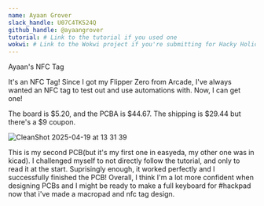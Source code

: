 ```yaml
---
name: Ayaan Grover
slack_handle: U07C4TK524Q
github_handle: @ayaangrover
tutorial: # Link to the tutorial if you used one
wokwi: # Link to the Wokwi project if you're submitting for Hacky Holidays
---
```


Ayaan's NFC Tag

It's an NFC Tag! Since I got my Flipper Zero from Arcade, I've always wanted an NFC tag to test out and use automations with. Now, I can get one!

The board is $5.20, and the PCBA is $44.67. The shipping is $29.44 but there's a $9 coupon.

![CleanShot 2025-04-19 at 13 31 39](https://github.com/user-attachments/assets/3d19924f-688c-4c69-a4e9-b3ee56f26c5d)

This is my second PCB(but it's my first one in easyeda, my other one was in kicad). I challenged myself to not directly follow the tutorial, and only to read it at the start. Suprisingly enough, it worked perfectly and I successfully finished the PCB! Overall, I think I'm a lot more confident when designing PCBs and I might be ready to make a full keyboard for #hackpad now that i've made a macropad and nfc tag design.
